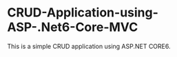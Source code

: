 # CRUD-Application-using-ASP-.Net6-Core-MVC

This is a simple CRUD application using ASP.NET CORE6.
